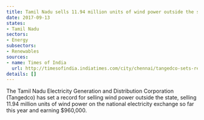 ```yaml
---
title: Tamil Nadu sells 11.94 million units of wind power outside the state
date: 2017-09-13
states:
- Tamil Nadu
sectors:
- Energy
subsectors:
- Renewables
sources:
- name: Times of India
  url: http://timesofindia.indiatimes.com/city/chennai/tangedco-sets-record-in-sale-of-wind-power-to-other-states/articleshow/60402949.cms
details: []
---
```


The Tamil Nadu Electricity Generation and Distribution Corporation (Tangedco) has set a record for selling wind power outside the state, selling 11.94 million units of wind power on the national electricity exchange so far this year and earning $960,000.
